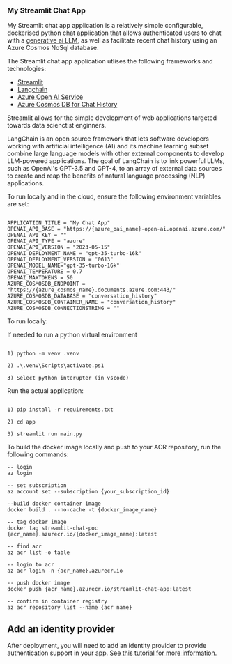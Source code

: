### My Streamlit Chat App

My Streamlit chat app application is a relatively simple configurable, dockerised python chat application that allows authenticated users to chat with a [generative ai LLM](https://en.wikipedia.org/wiki/Generative_artificial_intelligence), as well as facilitate recent chat history using an Azure Cosmos NoSql database.

The Streamlit chat app application utlises the following frameworks and technologies:

- [Streamlit](https://streamlit.io)
- [Langchain](https://www.langchain.com)
- [Azure Open AI Service](https://azure.microsoft.com/en-us/products/ai-services/openai-service)
- [Azure Cosmos DB for Chat History](https://learn.microsoft.com/en-us/azure/cosmos-db/introduction)

Streamlit allows for the simple development of web applications targeted towards data scienctist enginners.

LangChain is an open source framework that lets software developers working with artificial intelligence (AI) and its machine learning subset combine large language models with other external components to develop LLM-powered applications. The goal of LangChain is to link powerful LLMs, such as OpenAI's GPT-3.5 and GPT-4, to an array of external data sources to create and reap the benefits of natural language processing (NLP) applications. 

To run locally and in the cloud, ensure the following environment variables are set:

```

APPLICATION_TITLE = "My Chat App"
OPENAI_API_BASE = "https://{azure_oai_name}-open-ai.openai.azure.com/"
OPENAI_API_KEY = ""
OPENAI_API_TYPE = "azure"
OPENAI_API_VERSION = "2023-05-15"
OPENAI_DEPLOYMENT_NAME = "gpt-35-turbo-16k"
OPENAI_DEPLOYMENT_VERSION = "0613"
OPENAI_MODEL_NAME="gpt-35-turbo-16k"
OPENAI_TEMPERATURE = 0.7
OPENAI_MAXTOKENS = 50
AZURE_COSMOSDB_ENDPOINT = "https://{azure_cosmos_name}.documents.azure.com:443/"
AZURE_COSMOSDB_DATABASE = "conversation_history"
AZURE_COSMOSDB_CONTAINER_NAME = "conversation_history"
AZURE_COSMOSDB_CONNECTIONSTRING = ""

```

To run locally:

If needed to run a python virtual environment
```

1) python -m venv .venv

2) .\.venv\Scripts\activate.ps1

3) Select python interupter (in vscode)

```
Run the actual application:

```

1) pip install -r requirements.txt

2) cd app

3) streamlit run main.py

```

To build the docker image locally and push to your ACR repository, run the following commands:
```
-- login
az login

-- set subscription
az account set --subscription {your_subscription_id}

--build docker container image
docker build . --no-cache -t {docker_image_name}

-- tag docker image
docker tag streamlit-chat-poc {acr_name}.azurecr.io/{docker_image_name}:latest

-- find acr
az acr list -o table

-- login to acr
az acr login -n {acr_name}.azurecr.io 

-- push docker image
docker push {acr_name}.azurecr.io/streamlit-chat-app:latest

-- confirm in container registry
az acr repository list --name {acr name}

```

## Add an identity provider
After deployment, you will need to add an identity provider to provide authentication support in your app. [See this tutorial for more information.](https://learn.microsoft.com/en-us/azure/app-service/scenario-secure-app-authentication-app-service)
